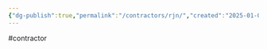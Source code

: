 ```yaml
---
{"dg-publish":true,"permalink":"/contractors/rjn/","created":"2025-01-02T14:25:56.278-06:00"}
---
```


#contractor 